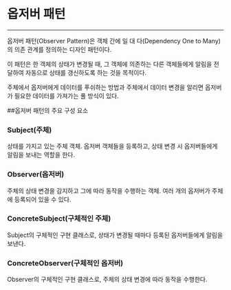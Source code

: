# 옵저버 패턴

---
옵저버 패턴(Observer Pattern)은 객체 간에 일 대 다(Dependency One to Many)의 의존 관계를 정의하는 디자인 패턴이다.

이 패턴은 한 객체의 상태가 변경될 때, 그 객체에 의존하는 다른 객체들에게 알림을 전달하여 자동으로 상태를 갱신하도록 하는 것을 목적이다.

주체에서 옵저버에게 데이터를 푸쉬하는 방법과 주체에서 데이터 변경을 알리면 옵저버가 필요한 데이터를 가져가는 풀 방식이 있다.

##옵저버 패턴의 주요 구성 요소

### Subject(주체)
상태를 가지고 있는 주체 객체. 옵저버 객체들을 등록하고, 상태 변경 시 옵저버들에게 알림을 보내는 역할을 한다.

### Observer(옵저버)
주체의 상태 변경을 감지하고 그에 따라 동작을 수행하는 객체. 여러 개의 옵저버가 주체에 등록되어 있을 수 있다.

### ConcreteSubject(구체적인 주체)
Subject의 구체적인 구현 클래스로, 상태가 변경될 때마다 등록된 옵저버들에게 알림을 보낸다.

### ConcreteObserver(구체적인 옵저버)
Observer의 구체적인 구현 클래스로, 주체의 상태 변경에 따라 동작을 수행한다.
